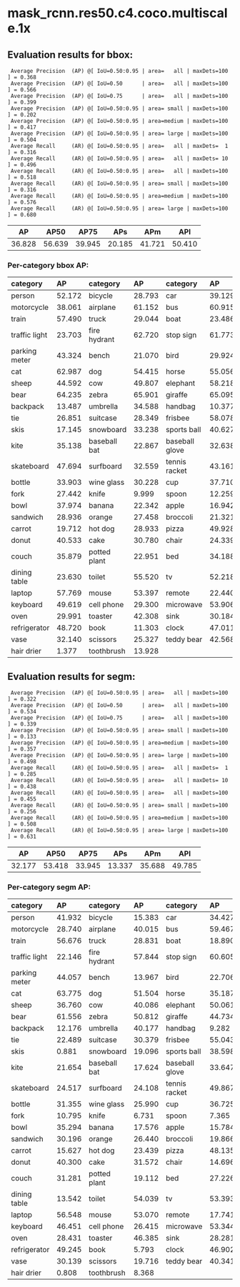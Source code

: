 # mask_rcnn.res50.c4.coco.multiscale.1x  
## Evaluation results for bbox:  
```  
 Average Precision  (AP) @[ IoU=0.50:0.95 | area=   all | maxDets=100 ] = 0.368
 Average Precision  (AP) @[ IoU=0.50      | area=   all | maxDets=100 ] = 0.566
 Average Precision  (AP) @[ IoU=0.75      | area=   all | maxDets=100 ] = 0.399
 Average Precision  (AP) @[ IoU=0.50:0.95 | area= small | maxDets=100 ] = 0.202
 Average Precision  (AP) @[ IoU=0.50:0.95 | area=medium | maxDets=100 ] = 0.417
 Average Precision  (AP) @[ IoU=0.50:0.95 | area= large | maxDets=100 ] = 0.504
 Average Recall     (AR) @[ IoU=0.50:0.95 | area=   all | maxDets=  1 ] = 0.316
 Average Recall     (AR) @[ IoU=0.50:0.95 | area=   all | maxDets= 10 ] = 0.496
 Average Recall     (AR) @[ IoU=0.50:0.95 | area=   all | maxDets=100 ] = 0.518
 Average Recall     (AR) @[ IoU=0.50:0.95 | area= small | maxDets=100 ] = 0.316
 Average Recall     (AR) @[ IoU=0.50:0.95 | area=medium | maxDets=100 ] = 0.576
 Average Recall     (AR) @[ IoU=0.50:0.95 | area= large | maxDets=100 ] = 0.680
```  
|   AP   |  AP50  |  AP75  |  APs   |  APm   |  APl   |  
|:------:|:------:|:------:|:------:|:------:|:------:|  
| 36.828 | 56.639 | 39.945 | 20.185 | 41.721 | 50.410 |
### Per-category bbox AP:  

| category      | AP     | category     | AP     | category       | AP     |  
|:--------------|:-------|:-------------|:-------|:---------------|:-------|  
| person        | 52.172 | bicycle      | 28.793 | car            | 39.129 |  
| motorcycle    | 38.061 | airplane     | 61.152 | bus            | 60.915 |  
| train         | 57.490 | truck        | 29.044 | boat           | 23.486 |  
| traffic light | 23.703 | fire hydrant | 62.720 | stop sign      | 61.773 |  
| parking meter | 43.324 | bench        | 21.070 | bird           | 29.924 |  
| cat           | 62.987 | dog          | 54.415 | horse          | 55.056 |  
| sheep         | 44.592 | cow          | 49.807 | elephant       | 58.218 |  
| bear          | 64.235 | zebra        | 65.901 | giraffe        | 65.095 |  
| backpack      | 13.487 | umbrella     | 34.588 | handbag        | 10.377 |  
| tie           | 26.851 | suitcase     | 28.349 | frisbee        | 58.078 |  
| skis          | 17.145 | snowboard    | 33.238 | sports ball    | 40.627 |  
| kite          | 35.138 | baseball bat | 22.867 | baseball glove | 32.638 |  
| skateboard    | 47.694 | surfboard    | 32.559 | tennis racket  | 43.161 |  
| bottle        | 33.903 | wine glass   | 30.228 | cup            | 37.710 |  
| fork          | 27.442 | knife        | 9.999  | spoon          | 12.259 |  
| bowl          | 37.974 | banana       | 22.342 | apple          | 16.942 |  
| sandwich      | 28.936 | orange       | 27.458 | broccoli       | 21.321 |  
| carrot        | 19.712 | hot dog      | 28.933 | pizza          | 49.928 |  
| donut         | 40.533 | cake         | 30.780 | chair          | 24.339 |  
| couch         | 35.879 | potted plant | 22.951 | bed            | 34.188 |  
| dining table  | 23.630 | toilet       | 55.520 | tv             | 52.218 |  
| laptop        | 57.769 | mouse        | 53.397 | remote         | 22.440 |  
| keyboard      | 49.619 | cell phone   | 29.300 | microwave      | 53.906 |  
| oven          | 29.991 | toaster      | 42.308 | sink           | 30.184 |  
| refrigerator  | 48.720 | book         | 11.303 | clock          | 47.011 |  
| vase          | 32.140 | scissors     | 25.327 | teddy bear     | 42.568 |  
| hair drier    | 1.377  | toothbrush   | 13.928 |                |        |
## Evaluation results for segm:  
```  
 Average Precision  (AP) @[ IoU=0.50:0.95 | area=   all | maxDets=100 ] = 0.322
 Average Precision  (AP) @[ IoU=0.50      | area=   all | maxDets=100 ] = 0.534
 Average Precision  (AP) @[ IoU=0.75      | area=   all | maxDets=100 ] = 0.339
 Average Precision  (AP) @[ IoU=0.50:0.95 | area= small | maxDets=100 ] = 0.133
 Average Precision  (AP) @[ IoU=0.50:0.95 | area=medium | maxDets=100 ] = 0.357
 Average Precision  (AP) @[ IoU=0.50:0.95 | area= large | maxDets=100 ] = 0.498
 Average Recall     (AR) @[ IoU=0.50:0.95 | area=   all | maxDets=  1 ] = 0.285
 Average Recall     (AR) @[ IoU=0.50:0.95 | area=   all | maxDets= 10 ] = 0.438
 Average Recall     (AR) @[ IoU=0.50:0.95 | area=   all | maxDets=100 ] = 0.455
 Average Recall     (AR) @[ IoU=0.50:0.95 | area= small | maxDets=100 ] = 0.256
 Average Recall     (AR) @[ IoU=0.50:0.95 | area=medium | maxDets=100 ] = 0.508
 Average Recall     (AR) @[ IoU=0.50:0.95 | area= large | maxDets=100 ] = 0.631
```  
|   AP   |  AP50  |  AP75  |  APs   |  APm   |  APl   |  
|:------:|:------:|:------:|:------:|:------:|:------:|  
| 32.177 | 53.418 | 33.945 | 13.337 | 35.688 | 49.785 |
### Per-category segm AP:  

| category      | AP     | category     | AP     | category       | AP     |  
|:--------------|:-------|:-------------|:-------|:---------------|:-------|  
| person        | 41.932 | bicycle      | 15.383 | car            | 34.427 |  
| motorcycle    | 28.740 | airplane     | 40.015 | bus            | 59.467 |  
| train         | 56.676 | truck        | 28.831 | boat           | 18.890 |  
| traffic light | 22.146 | fire hydrant | 57.844 | stop sign      | 60.605 |  
| parking meter | 44.057 | bench        | 13.967 | bird           | 22.706 |  
| cat           | 63.775 | dog          | 51.504 | horse          | 35.187 |  
| sheep         | 36.760 | cow          | 40.086 | elephant       | 50.061 |  
| bear          | 61.556 | zebra        | 50.812 | giraffe        | 44.734 |  
| backpack      | 12.176 | umbrella     | 40.177 | handbag        | 9.282  |  
| tie           | 22.489 | suitcase     | 30.379 | frisbee        | 55.043 |  
| skis          | 0.881  | snowboard    | 19.096 | sports ball    | 38.598 |  
| kite          | 21.654 | baseball bat | 17.624 | baseball glove | 33.647 |  
| skateboard    | 24.517 | surfboard    | 24.108 | tennis racket  | 49.867 |  
| bottle        | 31.355 | wine glass   | 25.990 | cup            | 36.725 |  
| fork          | 10.795 | knife        | 6.731  | spoon          | 7.365  |  
| bowl          | 35.294 | banana       | 17.576 | apple          | 15.784 |  
| sandwich      | 30.196 | orange       | 26.440 | broccoli       | 19.866 |  
| carrot        | 15.627 | hot dog      | 23.439 | pizza          | 48.135 |  
| donut         | 40.300 | cake         | 31.572 | chair          | 14.696 |  
| couch         | 31.281 | potted plant | 19.112 | bed            | 27.226 |  
| dining table  | 13.542 | toilet       | 54.039 | tv             | 53.393 |  
| laptop        | 56.548 | mouse        | 53.070 | remote         | 17.741 |  
| keyboard      | 46.451 | cell phone   | 26.415 | microwave      | 53.344 |  
| oven          | 28.431 | toaster      | 46.385 | sink           | 28.281 |  
| refrigerator  | 49.245 | book         | 5.793  | clock          | 46.902 |  
| vase          | 30.139 | scissors     | 19.716 | teddy bear     | 40.341 |  
| hair drier    | 0.808  | toothbrush   | 8.368  |                |        |
